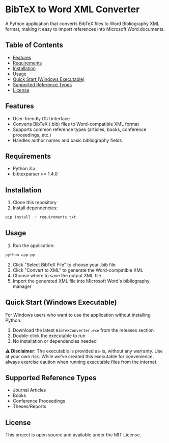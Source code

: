 # BibTeX to Word XML Converter

A Python application that converts BibTeX files to Word Bibliography XML format, making it easy to import references into Microsoft Word documents.

## Table of Contents
- [Features](#features)
- [Requirements](#requirements)
- [Installation](#installation)
- [Usage](#usage)
- [Quick Start (Windows Executable)](#quick-start-windows-executable)
- [Supported Reference Types](#supported-reference-types)
- [License](#license)

## Features

- User-friendly GUI interface
- Converts BibTeX (.bib) files to Word-compatible XML format
- Supports common reference types (articles, books, conference proceedings, etc.)
- Handles author names and basic bibliography fields

## Requirements

- Python 3.x
- bibtexparser >= 1.4.0


## Installation

1. Clone this repository
2. Install dependencies:
```bash
pip install -r requirements.txt
```

## Usage

1. Run the application:
```bash
python app.py
```

2. Click "Select BibTeX File" to choose your .bib file
3. Click "Convert to XML" to generate the Word-compatible XML
4. Choose where to save the output XML file
5. Import the generated XML file into Microsoft Word's bibliography manager

## Quick Start (Windows Executable)

For Windows users who want to use the application without installing Python:

1. Download the latest `BibTeXConverter.exe` from the releases section
2. Double-click the executable to run
3. No installation or dependencies needed

**⚠️ Disclaimer:** The executable is provided as-is, without any warranty. Use at your own risk. While we've created this executable for convenience, always exercise caution when running executable files from the internet.

## Supported Reference Types

- Journal Articles
- Books
- Conference Proceedings
- Theses/Reports

## License

This project is open source and available under the MIT License.
